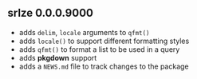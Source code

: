 ## srlze 0.0.0.9000

- adds `delim`, `locale` arguments to `qfmt()`
- adds `locale()` to support different formatting styles
- adds `qfmt()` to format a list to be used in a query
- adds **pkgdown** support
- adds a `NEWS.md` file to track changes to the package



